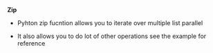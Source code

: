 **Zip**

- Pyhton zip fucntion allows you to iterate over multiple list parallel

- It also allows you to do lot of other operations see the example for reference